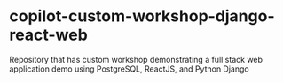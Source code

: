 # copilot-custom-workshop-django-react-web
Repository that has custom workshop demonstrating a full stack web application demo using PostgreSQL, ReactJS, and Python Django
